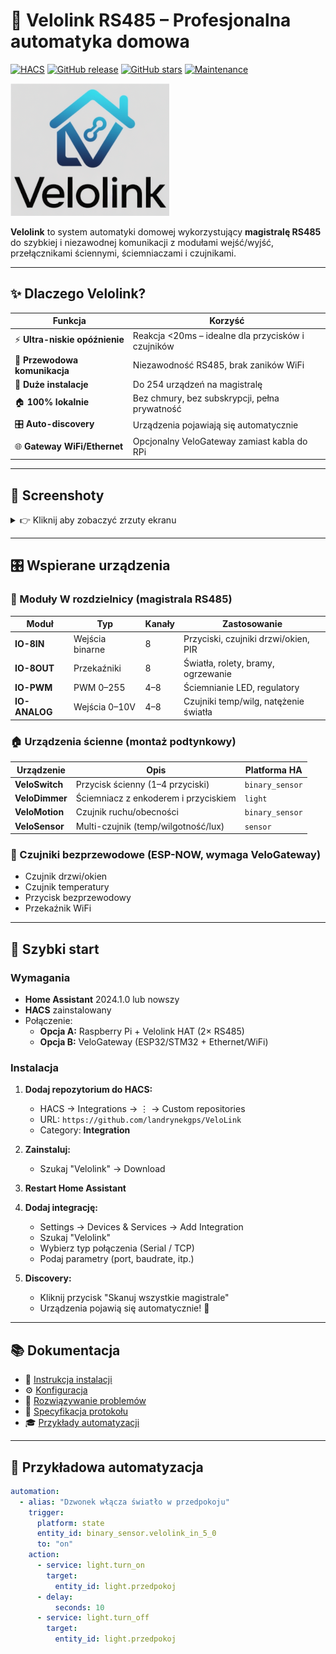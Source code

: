 # 🔌 Velolink RS485 – Profesjonalna automatyka domowa

[![HACS](https://img.shields.io/badge/HACS-Custom-orange.svg?style=for-the-badge)](https://github.com/hacs/integration)
[![GitHub release](https://img.shields.io/github/release/landrynekgps/VeloLink.svg?style=for-the-badge)](https://github.com/landrynekgps/VeloLink/releases)
[![GitHub stars](https://img.shields.io/github/stars/landrynekgps/VeloLink.svg?style=for-the-badge)](https://github.com/landrynekgps/VeloLink/stargazers)
[![Maintenance](https://img.shields.io/badge/Maintained%3F-yes-green.svg?style=for-the-badge)](https://github.com/landrynekgps/VeloLink/graphs/commit-activity)

![Velolink Logo](icon.png)

**Velolink** to system automatyki domowej wykorzystujący **magistralę RS485** do szybkiej i niezawodnej komunikacji z modułami wejść/wyjść, przełącznikami ściennymi, ściemniaczami i czujnikami.

---

## ✨ Dlaczego Velolink?

| Funkcja | Korzyść |
|---------|---------|
| ⚡ **Ultra-niskie opóźnienie** | Reakcja <20ms – idealne dla przycisków i czujników |
| 🔌 **Przewodowa komunikacja** | Niezawodność RS485, brak zaników WiFi |
| 🏢 **Duże instalacje** | Do 254 urządzeń na magistralę |
| 🏠 **100% lokalnie** | Bez chmury, bez subskrypcji, pełna prywatność |
| 🎛️ **Auto-discovery** | Urządzenia pojawiają się automatycznie |
| 🌐 **Gateway WiFi/Ethernet** | Opcjonalny VeloGateway zamiast kabla do RPi |

---

## 📸 Screenshoty

<details>
<summary>👉 Kliknij aby zobaczyć zrzuty ekranu</summary>

### Główny panel
![Dashboard](docs/images/dashboard.png)

### Konfiguracja przez UI
![Config Flow](docs/images/config-flow.png)

### Wykryte urządzenia
![Devices](docs/images/devices.png)

### Edycja Device Class
![Device Class](docs/images/device-class-config.png)

</details>

---

## 🎛️ Wspierane urządzenia

### 🔧 Moduły W rozdzielnicy (magistrala RS485)

| Moduł | Typ | Kanały | Zastosowanie |
|-------|-----|--------|--------------|
| **IO-8IN** | Wejścia binarne | 8 | Przyciski, czujniki drzwi/okien, PIR |
| **IO-8OUT** | Przekaźniki | 8 | Światła, rolety, bramy, ogrzewanie |
| **IO-PWM** | PWM 0–255 | 4–8 | Ściemnianie LED, regulatory |
| **IO-ANALOG** | Wejścia 0–10V | 4–8 | Czujniki temp/wilg, natężenie światła |

### 🏠 Urządzenia ścienne (montaż podtynkowy)

| Urządzenie | Opis | Platforma HA |
|------------|------|--------------|
| **VeloSwitch** | Przycisk ścienny (1–4 przyciski) | `binary_sensor` |
| **VeloDimmer** | Ściemniacz z enkoderem i przyciskiem | `light` |
| **VeloMotion** | Czujnik ruchu/obecności | `binary_sensor` |
| **VeloSensor** | Multi-czujnik (temp/wilgotność/lux) | `sensor` |

### 📡 Czujniki bezprzewodowe (ESP-NOW, wymaga VeloGateway)

- Czujnik drzwi/okien
- Czujnik temperatury
- Przycisk bezprzewodowy
- Przekaźnik WiFi

---

## 🚀 Szybki start

### Wymagania

- **Home Assistant** 2024.1.0 lub nowszy
- **HACS** zainstalowany
- Połączenie:
  - **Opcja A:** Raspberry Pi + Velolink HAT (2× RS485)
  - **Opcja B:** VeloGateway (ESP32/STM32 + Ethernet/WiFi)

### Instalacja

1. **Dodaj repozytorium do HACS:**
   - HACS → Integrations → ⋮ → Custom repositories
   - URL: `https://github.com/landrynekgps/VeloLink`
   - Category: **Integration**

2. **Zainstaluj:**
   - Szukaj "Velolink" → Download

3. **Restart Home Assistant**

4. **Dodaj integrację:**
   - Settings → Devices & Services → Add Integration
   - Szukaj "Velolink"
   - Wybierz typ połączenia (Serial / TCP)
   - Podaj parametry (port, baudrate, itp.)

5. **Discovery:**
   - Kliknij przycisk "Skanuj wszystkie magistrale"
   - Urządzenia pojawią się automatycznie! 🎉

---

## 📚 Dokumentacja

- 📖 [Instrukcja instalacji](docs/installation.md)
- ⚙️ [Konfiguracja](docs/configuration.md)
- 🔧 [Rozwiązywanie problemów](docs/troubleshooting.md)
- 📡 [Specyfikacja protokołu](docs/protocol.md)
- 🎓 [Przykłady automatyzacji](examples/automations.yaml)

---

## 🎯 Przykładowa automatyzacja

```yaml
automation:
  - alias: "Dzwonek włącza światło w przedpokoju"
    trigger:
      platform: state
      entity_id: binary_sensor.velolink_in_5_0
      to: "on"
    action:
      - service: light.turn_on
        target:
          entity_id: light.przedpokoj
      - delay:
          seconds: 10
      - service: light.turn_off
        target:
          entity_id: light.przedpokoj

